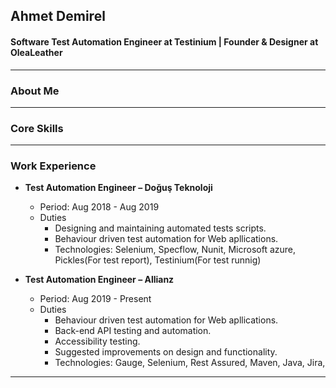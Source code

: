 ## Ahmet Demirel
#### Software Test Automation Engineer at Testinium | Founder & Designer at OleaLeather

------------

### About Me
 

------------

### Core Skills


------------

### Work Experience
* **Test Automation Engineer – Doğuş Teknoloji**
  * Period: Aug 2018 - Aug 2019
  * Duties
    * Designing and maintaining automated tests scripts.
    * Behaviour driven test automation for Web apllications.
    * Technologies: Selenium, Specflow, Nunit, Microsoft azure, Pickles(For test report), Testinium(For test runnig)
      
      
* **Test Automation Engineer – Allianz**
  * Period: Aug 2019 - Present
  * Duties
    * Behaviour driven test automation for Web apllications.
    * Back-end API testing and automation.
    * Accessibility testing.
    * Suggested improvements on design and functionality.
    * Technologies: Gauge, Selenium, Rest Assured, Maven, Java, Jira, 
      
 ----------

